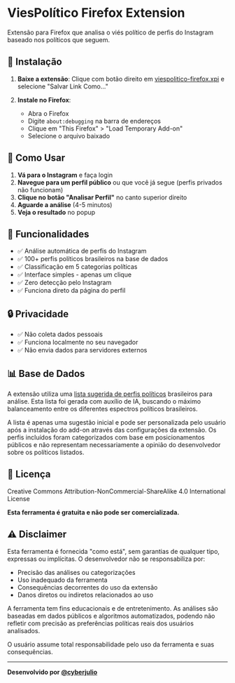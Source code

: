# ViesPolítico Firefox Extension

Extensão para Firefox que analisa o viés político de perfis do Instagram baseado nos políticos que seguem.

## 🚀 Instalação

1. **Baixe a extensão**: Clique com botão direito em [viespolitico-firefox.xpi](https://github.com/cyberjulio/viespolitico-ffox/releases/latest/download/viespolitico-firefox.xpi) e selecione "Salvar Link Como..."

2. **Instale no Firefox**:
   - Abra o Firefox
   - Digite `about:debugging` na barra de endereços
   - Clique em "This Firefox" > "Load Temporary Add-on"
   - Selecione o arquivo baixado

## 📱 Como Usar

1. **Vá para o Instagram** e faça login
2. **Navegue para um perfil público** ou que você já segue (perfis privados não funcionam)
3. **Clique no botão "Analisar Perfil"** no canto superior direito
4. **Aguarde a análise** (4-5 minutos)
5. **Veja o resultado** no popup

## 🔧 Funcionalidades

- ✅ Análise automática de perfis do Instagram
- ✅ 100+ perfis políticos brasileiros na base de dados
- ✅ Classificação em 5 categorias políticas
- ✅ Interface simples - apenas um clique
- ✅ Zero detecção pelo Instagram
- ✅ Funciona direto da página do perfil

## 🔒 Privacidade

- ✅ Não coleta dados pessoais
- ✅ Funciona localmente no seu navegador
- ✅ Não envia dados para servidores externos

## 📊 Base de Dados

A extensão utiliza uma [lista sugerida de perfis políticos](src/extension/seed_profiles.json) brasileiros para análise. Esta lista foi gerada com auxílio de IA, buscando o máximo balanceamento entre os diferentes espectros políticos brasileiros.

A lista é apenas uma sugestão inicial e pode ser personalizada pelo usuário após a instalação do add-on através das configurações da extensão. Os perfis incluídos foram categorizados com base em posicionamentos públicos e não representam necessariamente a opinião do desenvolvedor sobre os políticos listados.

## 📄 Licença

Creative Commons Attribution-NonCommercial-ShareAlike 4.0 International License

**Esta ferramenta é gratuita e não pode ser comercializada.**

## ⚠️ Disclaimer

Esta ferramenta é fornecida "como está", sem garantias de qualquer tipo, expressas ou implícitas. O desenvolvedor não se responsabiliza por:

- Precisão das análises ou categorizações
- Uso inadequado da ferramenta
- Consequências decorrentes do uso da extensão
- Danos diretos ou indiretos relacionados ao uso

A ferramenta tem fins educacionais e de entretenimento. As análises são baseadas em dados públicos e algoritmos automatizados, podendo não refletir com precisão as preferências políticas reais dos usuários analisados.

O usuário assume total responsabilidade pelo uso da ferramenta e suas consequências.

---

**Desenvolvido por [@cyberjulio](https://instagram.com/cyberjulio)**
